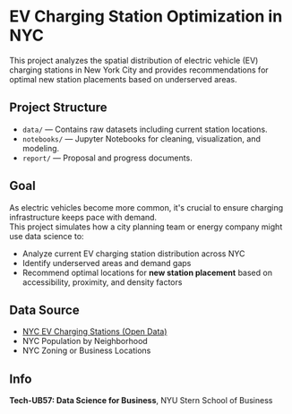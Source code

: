 # EV Charging Station Optimization in NYC

This project analyzes the spatial distribution of electric vehicle (EV) charging stations in New York City and provides recommendations for optimal new station placements based on underserved areas.

## Project Structure
- `data/` — Contains raw datasets including current station locations.
- `notebooks/` — Jupyter Notebooks for cleaning, visualization, and modeling.
- `report/` — Proposal and progress documents.

## Goal
As electric vehicles become more common, it's crucial to ensure charging infrastructure keeps pace with demand.  
This project simulates how a city planning team or energy company might use data science to:

- Analyze current EV charging station distribution across NYC  
- Identify underserved areas and demand gaps  
- Recommend optimal locations for **new station placement** based on accessibility, proximity, and density factors  

## Data Source
- [NYC EV Charging Stations (Open Data)](https://data.cityofnewyork.us/City-Government/NYC-EV-Fleet-Station-Network/fc53-9hrv/about_data)
- NYC Population by Neighborhood  
- NYC Zoning or Business Locations

## Info
**Tech-UB57: Data Science for Business**, NYU Stern School of Business
